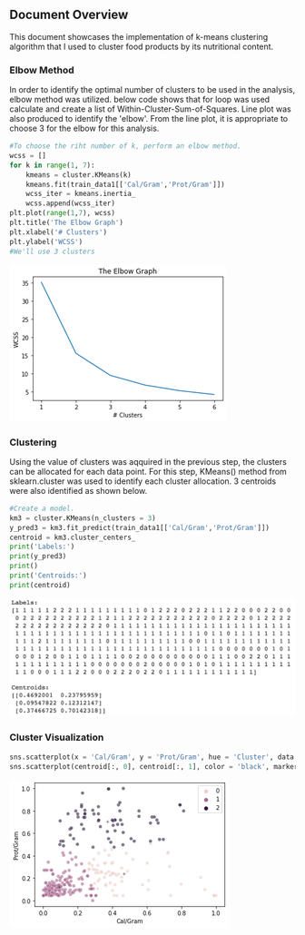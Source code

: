 ## Document Overview
This document showcases the implementation of k-means clustering algorithm that I used to cluster food products by its nutritional content. 


### Elbow Method
In order to identify the optimal number of clusters to be used in the analysis, elbow method was utilized. below code shows that for loop was used calculate and create a list of Within-Cluster-Sum-of-Squares. 
Line plot was also produced to identify the 'elbow'. From the line plot, it is appropriate to choose 3 for the elbow for this analysis.
```python
#To choose the riht number of k, perform an elbow method. 
wcss = []
for k in range(1, 7): 
    kmeans = cluster.KMeans(k)
    kmeans.fit(train_data1[['Cal/Gram','Prot/Gram']])
    wcss_iter = kmeans.inertia_
    wcss.append(wcss_iter)
plt.plot(range(1,7), wcss)
plt.title('The Elbow Graph')
plt.xlabel('# Clusters')
plt.ylabel('WCSS')
#We'll use 3 clusters
```
![Elbow](https://github.com/takucnoel-endo/Images/blob/K-means/Elbow.png)

### Clustering
Using the value of clusters was aqquired in the previous step, the clusters can be allocated for each data point. 
For this step, KMeans() method from sklearn.cluster was used to identify each cluster allocation. 3 centroids were also identified as shown below.
```python
#Create a model. 
km3 = cluster.KMeans(n_clusters = 3)
y_pred3 = km3.fit_predict(train_data1[['Cal/Gram','Prot/Gram']])
centroid = km3.cluster_centers_
print('Labels:')
print(y_pred3)
print()
print('Centroids:')
print(centroid)
```
![Output K-means](https://github.com/takucnoel-endo/Images/blob/K-means/Result%20output.png)


### Cluster Visualization
```python
sns.scatterplot(x = 'Cal/Gram', y = 'Prot/Gram', hue = 'Cluster', data = train_data1, alpha = 0.6)
sns.scatterplot(centroid[:, 0], centroid[:, 1], color = 'black', marker = '+')
```
![Vis K-means](https://github.com/takucnoel-endo/Images/blob/K-means/Result%202D.png)
